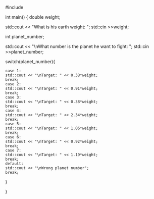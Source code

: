 #include <iostream>

int main() {
  double weight;

  std::cout << "What is his earth weight: ";
  std::cin >>weight;

  int planet_number;

  std::cout << "\nWhat number is the planet he want to fight: ";
  std::cin >>planet_number;
  
  switch(planet_number){


    case 1:
    std::cout << "\nTarget: " << 0.38*weight;
    break;
    case 2:
    std::cout << "\nTarget: " << 0.91*weight;
    break;
    case 3:
    std::cout << "\nTarget: " << 0.38*weight;
    break;
    case 4:
    std::cout << "\nTarget: " << 2.34*weight;
    break;
    case 5:
    std::cout << "\nTarget: " << 1.06*weight;
    break;
    case 6:
    std::cout << "\nTarget: " << 0.92*weight;
    break;
    case 7:
    std::cout << "\nTarget: " << 1.19*weight;
    break;
    default:
    std::cout << "\nWrong planet number";
    break;
 }

  
  }
  
  
  
  
  
  
  
  
  
